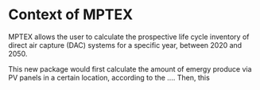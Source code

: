 # Context of MPTEX 

MPTEX allows the user to calculate the prospective life cycle inventory of direct air capture (DAC) systems for a specific year, between 2020 and 2050.

This new package would first calculate the amount of emergy produce via PV panels in a certain location, according to the .... Then, this